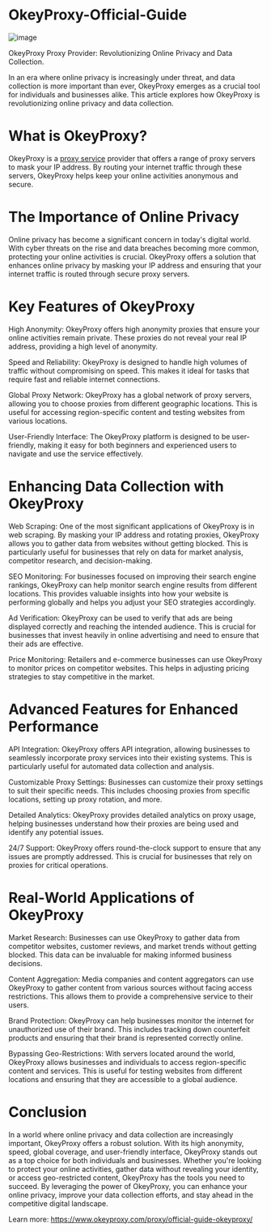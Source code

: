 # OkeyProxy-Official-Guide
![image](https://github.com/user-attachments/assets/dc681ace-15c1-418e-9c05-192782639395)

OkeyProxy Proxy Provider: Revolutionizing Online Privacy and Data Collection.

In an era where online privacy is increasingly under threat, and data collection is more important than ever, OkeyProxy emerges as a crucial tool for individuals and businesses alike. This article explores how OkeyProxy is revolutionizing online privacy and data collection.

# What is OkeyProxy?
OkeyProxy is a [proxy service](https://www.okeyproxy.com/en) provider that offers a range of proxy servers to mask your IP address. By routing your internet traffic through these servers, OkeyProxy helps keep your online activities anonymous and secure.

# The Importance of Online Privacy
Online privacy has become a significant concern in today's digital world. With cyber threats on the rise and data breaches becoming more common, protecting your online activities is crucial. OkeyProxy offers a solution that enhances online privacy by masking your IP address and ensuring that your internet traffic is routed through secure proxy servers.

# Key Features of OkeyProxy
High Anonymity: OkeyProxy offers high anonymity proxies that ensure your online activities remain private. These proxies do not reveal your real IP address, providing a high level of anonymity.

Speed and Reliability: OkeyProxy is designed to handle high volumes of traffic without compromising on speed. This makes it ideal for tasks that require fast and reliable internet connections.

Global Proxy Network: OkeyProxy has a global network of proxy servers, allowing you to choose proxies from different geographic locations. This is useful for accessing region-specific content and testing websites from various locations.

User-Friendly Interface: The OkeyProxy platform is designed to be user-friendly, making it easy for both beginners and experienced users to navigate and use the service effectively.

# Enhancing Data Collection with OkeyProxy
Web Scraping: One of the most significant applications of OkeyProxy is in web scraping. By masking your IP address and rotating proxies, OkeyProxy allows you to gather data from websites without getting blocked. This is particularly useful for businesses that rely on data for market analysis, competitor research, and decision-making.

SEO Monitoring: For businesses focused on improving their search engine rankings, OkeyProxy can help monitor search engine results from different locations. This provides valuable insights into how your website is performing globally and helps you adjust your SEO strategies accordingly.

Ad Verification: OkeyProxy can be used to verify that ads are being displayed correctly and reaching the intended audience. This is crucial for businesses that invest heavily in online advertising and need to ensure that their ads are effective.

Price Monitoring: Retailers and e-commerce businesses can use OkeyProxy to monitor prices on competitor websites. This helps in adjusting pricing strategies to stay competitive in the market.

# Advanced Features for Enhanced Performance
API Integration: OkeyProxy offers API integration, allowing businesses to seamlessly incorporate proxy services into their existing systems. This is particularly useful for automated data collection and analysis.

Customizable Proxy Settings: Businesses can customize their proxy settings to suit their specific needs. This includes choosing proxies from specific locations, setting up proxy rotation, and more.

Detailed Analytics: OkeyProxy provides detailed analytics on proxy usage, helping businesses understand how their proxies are being used and identify any potential issues.

24/7 Support: OkeyProxy offers round-the-clock support to ensure that any issues are promptly addressed. This is crucial for businesses that rely on proxies for critical operations.

# Real-World Applications of OkeyProxy
Market Research: Businesses can use OkeyProxy to gather data from competitor websites, customer reviews, and market trends without getting blocked. This data can be invaluable for making informed business decisions.

Content Aggregation: Media companies and content aggregators can use OkeyProxy to gather content from various sources without facing access restrictions. This allows them to provide a comprehensive service to their users.

Brand Protection: OkeyProxy can help businesses monitor the internet for unauthorized use of their brand. This includes tracking down counterfeit products and ensuring that their brand is represented correctly online.

Bypassing Geo-Restrictions: With servers located around the world, OkeyProxy allows businesses and individuals to access region-specific content and services. This is useful for testing websites from different locations and ensuring that they are accessible to a global audience.

# Conclusion
In a world where online privacy and data collection are increasingly important, OkeyProxy offers a robust solution. With its high anonymity, speed, global coverage, and user-friendly interface, OkeyProxy stands out as a top choice for both individuals and businesses. Whether you're looking to protect your online activities, gather data without revealing your identity, or access geo-restricted content, OkeyProxy has the tools you need to succeed. By leveraging the power of OkeyProxy, you can enhance your online privacy, improve your data collection efforts, and stay ahead in the competitive digital landscape.

Learn more: https://www.okeyproxy.com/proxy/official-guide-okeyproxy/
